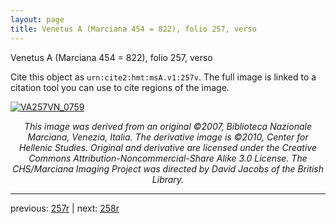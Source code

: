 ```yaml
---
layout: page
title: Venetus A (Marciana 454 = 822), folio 257, verso
---
```


Venetus A (Marciana 454 = 822), folio 257, verso

Cite this object as `urn:cite2:hmt:msA.v1:257v`.  The full image is linked to a citation tool you can use to cite regions of the image.

[![VA257VN_0759](http://www.homermultitext.org/iipsrv?IIIF=/project/homer/pyramidal/deepzoom/hmt/vaimg/2017a/VA257VN_0759.tif/full/800,/0/default.jpg)](http://www.homermultitext.org/ict2/?urn=urn:cite2:hmt:vaimg.2017a:VA257VN_0759) 

<p style="text-align: center; font-style: italic;">This image was derived from an original ©2007, Biblioteca Nazionale Marciana, Venezia, Italia. The derivative image is ©2010, Center for Hellenic Studies. Original and derivative are licensed under the Creative Commons Attribution-Noncommercial-Share Alike 3.0 License. The CHS/Marciana Imaging Project was directed by David Jacobs of the British Library.</p>

---

previous: [257r](../257r/) | next: [258r](../258r/)